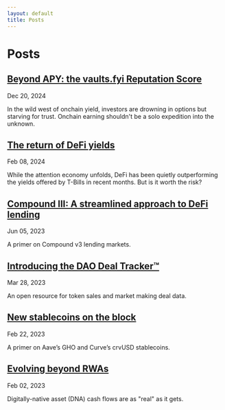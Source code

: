 ```yaml
---
layout: default
title: Posts
---
```


# Posts

<h2><div class="post-item"><a href="https://wallfacerlabs.substack.com/p/beyond-apy-the-vaultsfyi-reputation">Beyond APY: the vaults.fyi Reputation Score</a></h2>
    <div class="post-date">Dec 20, 2024</div>
    <p>In the wild west of onchain yield, investors are drowning in options but starving for trust. Onchain earning shouldn't be a solo expedition into the unknown.</p>
    </div>


<h2><div class="post-item"><a href="https://wallfacerlabs.substack.com/p/the-return-of-defi-yields">The return of DeFi yields</a></h2>
    <div class="post-date">Feb 08, 2024</div>
    <p>While the attention economy unfolds, DeFi has been quietly outperforming the yields offered by T-Bills in recent months. But is it worth the risk?</p>
</div>


<h2><div class="post-item"><a href="https://wallfacerlabs.substack.com/p/compound-iii-a-streamlined-approach">Compound III: A streamlined approach to DeFi lending</a></h2>
    <div class="post-date">Jun 05, 2023</div>
    <p>A primer on Compound v3 lending markets.</p>
</div>


<h2><div class="post-item"><a href="https://wallfacerlabs.substack.com/p/introducing-the-dao-deal-tracker">Introducing the DAO Deal Tracker™</a></h2>
    <div class="post-date">Mar 28, 2023</div>
    <p>An open resource for token sales and market making deal data.</p>
</div>

<h2><div class="post-item"><a href="https://wallfacerlabs.substack.com/p/new-stablecoins-on-the-block">New stablecoins on the block</a></h2>
    <div class="post-date">Feb 22, 2023</div>
    <p>A primer on Aave’s GHO and Curve’s crvUSD stablecoins.</p>
</div>

<div class="post-item">
<h2><div class="post-item"><a href="https://wallfacerlabs.substack.com/p/evolving-beyond-rwas">Evolving beyond RWAs</a></h2>
    <div class="post-date">Feb 02, 2023</div>
    <p>Digitally-native asset (DNA) cash flows are as "real" as it gets.</p>
</div>
